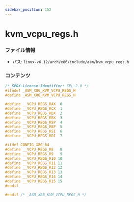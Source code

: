 ```yaml
---
sidebar_position: 152
---
```

# kvm_vcpu_regs.h

### ファイル情報

- パス: `linux-v6.12/arch/x86/include/asm/kvm_vcpu_regs.h`

### コンテンツ

```h
/* SPDX-License-Identifier: GPL-2.0 */
#ifndef _ASM_X86_KVM_VCPU_REGS_H
#define _ASM_X86_KVM_VCPU_REGS_H

#define __VCPU_REGS_RAX  0
#define __VCPU_REGS_RCX  1
#define __VCPU_REGS_RDX  2
#define __VCPU_REGS_RBX  3
#define __VCPU_REGS_RSP  4
#define __VCPU_REGS_RBP  5
#define __VCPU_REGS_RSI  6
#define __VCPU_REGS_RDI  7

#ifdef CONFIG_X86_64
#define __VCPU_REGS_R8   8
#define __VCPU_REGS_R9   9
#define __VCPU_REGS_R10 10
#define __VCPU_REGS_R11 11
#define __VCPU_REGS_R12 12
#define __VCPU_REGS_R13 13
#define __VCPU_REGS_R14 14
#define __VCPU_REGS_R15 15
#endif

#endif /* _ASM_X86_KVM_VCPU_REGS_H */

```
